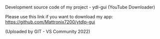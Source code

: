 Development source code of my project - ydl-gui (YouTube Downloader)

Please use this link if you want to download my app: https://github.com/Mattronix7200/ytdlp-gui

(Uploaded by GIT - VS Community 2022)
